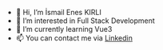 - 👋 Hi, I’m İsmail Enes KIRLI 
- 👀 I’m interested in Full Stack Development
- 🌱 I’m currently learning Vue3
- 📫 You can contact me via [Linkedin](https://www.linkedin.com/in/ismail-enes-kirli/)

<!---
ismaileneskirli/ismaileneskirli is a ✨ special ✨ repository because its `README.md` (this file) appears on your GitHub profile.
You can click the Preview link to take a look at your changes.
--->
